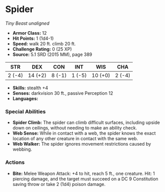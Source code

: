 # Spider

*Tiny* *Beast* *unaligned*

- **Armor Class:** 12
- **Hit Points:** 1 (1d4-1)
- **Speed:** walk 20 ft. climb 20 ft.
- **Challenge Rating:** 0 (25 XP)
- **Source:** 5.1 SRD (2015 MM), page 389

| STR | DEX | CON | INT | WIS | CHA |
| --- | --- | --- | --- | --- | --- |
| 2 (-4) | 14 (+2) | 8 (-1) | 1 (-5) | 10 (+0) | 2 (-4) |

- **Skills:** stealth +4
- **Senses:** darkvision 30 ft., passive Perception 12
- **Languages:** 

### Special Abilities

- **Spider Climb:** The spider can climb difficult surfaces, including upside down on ceilings, without needing to make an ability check.
- **Web Sense:** While in contact with a web, the spider knows the exact location of any other creature in contact with the same web.
- **Web Walker:** The spider ignores movement restrictions caused by webbing.

### Actions

- **Bite:** Melee Weapon Attack: +4 to hit, reach 5 ft., one creature. Hit: 1 piercing damage, and the target must succeed on a DC 9 Constitution saving throw or take 2 (1d4) poison damage.


